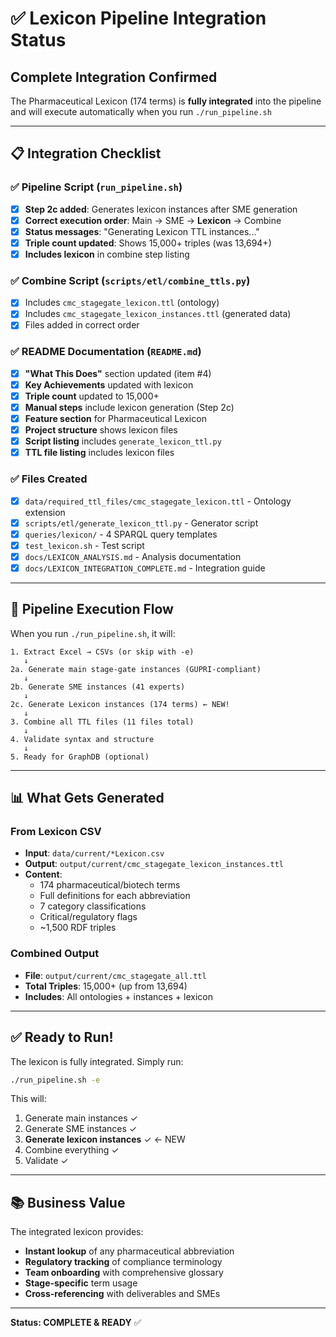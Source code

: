 # ✅ Lexicon Pipeline Integration Status

## Complete Integration Confirmed

The Pharmaceutical Lexicon (174 terms) is **fully integrated** into the pipeline and will execute automatically when you run `./run_pipeline.sh`

---

## 📋 Integration Checklist

### ✅ Pipeline Script (`run_pipeline.sh`)
- [x] **Step 2c added**: Generates lexicon instances after SME generation
- [x] **Correct execution order**: Main → SME → **Lexicon** → Combine
- [x] **Status messages**: "Generating Lexicon TTL instances..."
- [x] **Triple count updated**: Shows 15,000+ triples (was 13,694+)
- [x] **Includes lexicon** in combine step listing

### ✅ Combine Script (`scripts/etl/combine_ttls.py`)
- [x] Includes `cmc_stagegate_lexicon.ttl` (ontology)
- [x] Includes `cmc_stagegate_lexicon_instances.ttl` (generated data)
- [x] Files added in correct order

### ✅ README Documentation (`README.md`)
- [x] **"What This Does"** section updated (item #4)
- [x] **Key Achievements** updated with lexicon
- [x] **Triple count** updated to 15,000+
- [x] **Manual steps** include lexicon generation (Step 2c)
- [x] **Feature section** for Pharmaceutical Lexicon
- [x] **Project structure** shows lexicon files
- [x] **Script listing** includes `generate_lexicon_ttl.py`
- [x] **TTL file listing** includes lexicon files

### ✅ Files Created
- [x] `data/required_ttl_files/cmc_stagegate_lexicon.ttl` - Ontology extension
- [x] `scripts/etl/generate_lexicon_ttl.py` - Generator script
- [x] `queries/lexicon/` - 4 SPARQL query templates
- [x] `test_lexicon.sh` - Test script
- [x] `docs/LEXICON_ANALYSIS.md` - Analysis documentation
- [x] `docs/LEXICON_INTEGRATION_COMPLETE.md` - Integration guide

---

## 🚀 Pipeline Execution Flow

When you run `./run_pipeline.sh`, it will:

```
1. Extract Excel → CSVs (or skip with -e)
   ↓
2a. Generate main stage-gate instances (GUPRI-compliant)
   ↓
2b. Generate SME instances (41 experts)
   ↓
2c. Generate Lexicon instances (174 terms) ← NEW!
   ↓
3. Combine all TTL files (11 files total)
   ↓
4. Validate syntax and structure
   ↓
5. Ready for GraphDB (optional)
```

---

## 📊 What Gets Generated

### From Lexicon CSV
- **Input**: `data/current/*Lexicon.csv`
- **Output**: `output/current/cmc_stagegate_lexicon_instances.ttl`
- **Content**:
  - 174 pharmaceutical/biotech terms
  - Full definitions for each abbreviation
  - 7 category classifications
  - Critical/regulatory flags
  - ~1,500 RDF triples

### Combined Output
- **File**: `output/current/cmc_stagegate_all.ttl`
- **Total Triples**: 15,000+ (up from 13,694)
- **Includes**: All ontologies + instances + lexicon

---

## ✅ Ready to Run!

The lexicon is fully integrated. Simply run:

```bash
./run_pipeline.sh -e
```

This will:
1. Generate main instances ✓
2. Generate SME instances ✓
3. **Generate lexicon instances** ✓ ← NEW
4. Combine everything ✓
5. Validate ✓

---

## 📚 Business Value

The integrated lexicon provides:
- **Instant lookup** of any pharmaceutical abbreviation
- **Regulatory tracking** of compliance terminology
- **Team onboarding** with comprehensive glossary
- **Stage-specific** term usage
- **Cross-referencing** with deliverables and SMEs

---

**Status: COMPLETE & READY** ✅
